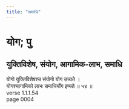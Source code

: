 ```yaml
---
title: "समाधि"
---
```


# योग; पु
## युक्तिविशेष, संयोग, आगामिक-लाभ, समाधि
योगो युक्तिविशेषश्च संयोगो योग उच्यते ।<br />योगश्चागामिको लाभः समाधिर्योग इष्यते ॥ ५४ ॥<br />verse 1.1.1.54<br />page 0004

